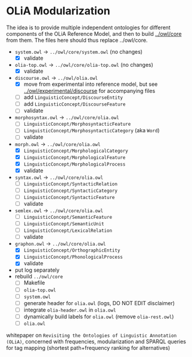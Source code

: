 # OLiA Modularization

The idea is to provide multiple independent ontologies for different components of the OLiA Reference Model, and then to build [../owl/core](../owl/core) from them. The files here should thus replace ../owl/core. 

- `system.owl` -> `../owl/core/system.owl`  (no changes)
	- [x] validate
- `olia-top.owl` -> `../owl/core/olia-top.owl` (no changes)
	- [x] validate
- `discourse.owl` -> `../owl/olia.owl`
	- [x] move from experimental into reference model, but see [../owl/experimental/discourse](../owl/experimental/discourse) for accompanying files
	- [ ] add `LinguisticConcept/DiscourseEntity`
	- [ ] add `LinguisticConcept/DiscourseFeature`	
	- [ ] validate
- `morphosyntax.owl` -> `../owl/core/olia.owl`
	- [ ] `LinguisticConcept/MorphosyntacticFeature`
	- [ ] `LinguisticConcept/MorphosyntacticCategory` (aka `Word`)
	- [ ] validate
- `morph.owl` -> `../owl/core/olia.owl`
	- [x] `LinguisticConcept/MorphologicalCategory`
	- [x] `LinguisticConcept/MorphologicalFeature`
	- [x] `LinguisticConcept/MorphologicalProcess`
	- [x] validate
- `syntax.owl` -> `../owl/core/olia.owl`
	- [ ] `LinguisticConcept/SyntacticRelation`
	- [ ] `LinguisticConcept/SyntacticCategory`
	- [ ] `LinguisticConcept/SyntacticFeature`
	- [ ] validate
- `semlex.owl` -> `../owl/core/olia.owl`
	- [ ] `LinguisticConcept/SemanticFeature`
	- [ ] `LinguisticConcept/SemanticUnit`
	- [ ] `LinguisticConcept/LexicalRelation`
	- [ ] validate
- `graphon.owl` -> `../owl/core/olia.owl`
	- [x] `LinguisticConcept/OrthographicEntity`
	- [x] `LinguisticConcept/PhonologicalProcess`
	- [x] validate
- put log separately
- rebuild `../owl/core`
	- [ ] Makefile
	- [ ] `olia-top.owl`
	- [ ] `system.owl`
	- [ ] generate header for `olia.owl` (logs, DO NOT EDIT disclaimer)
	- [ ] integrate `olia-header.owl` in `olia.owl`
	- [ ] dynamically build labels for `olia.owl` (remove `olia-rest.owl`)
	- [ ] `olia.owl`

whitepaper on `Revisiting the Ontologies of Linguistic Annotation (OLiA)`, concerned with frequencies, modularization and SPARQL queries for tag mapping (shortest path+frequency ranking for alternatives)